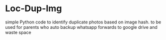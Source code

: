 # Loc-Dup-Img
simple Python code to identify duplicate photos based on image hash. to be used for parents who auto backup whatsapp forwards to google drive and waste space
